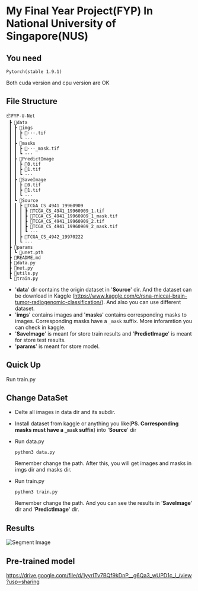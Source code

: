 # My Final Year Project(FYP) In National University of Singapore(NUS)
## You need

```
Pytorch(stable 1.9.1) 
```
Both cuda version and cpu version are OK

## File Structure
```
📦FYP-U-Net
 ┣ 📂data
 ┃ ┣ 📂imgs
 ┃ ┃ ┣ 📌···.tif
 ┃ ┃ ┗ ···
 ┃ ┣ 📂masks
 ┃ ┃ ┣ 📌···_mask.tif
 ┃ ┃ ┗ ···
 ┃ ┣ 📂PredictImage 
 ┃ ┃ ┣ 📌0.tif
 ┃ ┃ ┣ 📌1.tif
 ┃ ┃ ┗ ···
 ┃ ┣ 📂SaveImage
 ┃ ┃ ┣ 📌0.tif
 ┃ ┃ ┣ 📌1.tif
 ┃ ┃ ┗ ···
 ┃ ┗ 📂Source
 ┃ ┃ ┣ 📂TCGA_CS_4941_19960909
 ┃ ┃ ┃ ┣ 📌TCGA_CS_4941_19960909_1.tif
 ┃ ┃ ┃ ┣ 📌TCGA_CS_4941_19960909_1_mask.tif 
 ┃ ┃ ┃ ┣ 📌TCGA_CS_4941_19960909_2.tif
 ┃ ┃ ┃ ┣ 📌TCGA_CS_4941_19960909_2_mask.tif 
 ┃ ┃ ┃ ┗ ···
 ┃ ┃ ┣ 📂TCGA_CS_4942_19970222
 ┃ ┃ ┗ ···
 ┣ 📂params
 ┃ ┗ 📜unet.pth
 ┣ 📓README,md
 ┣ 📄data.py
 ┣ 📄net.py
 ┣ 📄utils.py
 ┗ 📄train.py
 ```

* '**data**' dir contains the origin dataset in '**Source**' dir. And the dataset can be download in Kaggle (https://www.kaggle.com/c/rsna-miccai-brain-tumor-radiogenomic-classification/). And also you can use different dataset.
* '**imgs**' contains images and '**masks**' contains corresponding masks to images. Corresponding masks have a `_mask` suffix. More inforamtion you can check in kaggle.
* '**SaveImage**' is meant for store train results and '**PredictImage**' is meant for store test results.
* '**params**' is meant for store model.

## Quick Up
 Run train.py

## Change DataSet
* Delte all images in data dir and its subdir.
* Install dataset from kaggle or anything you like(**PS. Corresponding masks must have a `_mask` suffix**) into '**Source**' dir
* Run data.py

  ```
  python3 data.py
  ```
  Remember change the path.
  After this, you will get images and masks in imgs dir and masks dir.
* Run train.py

  ```
  python3 train.py
  ``` 
  Remember change the path.
  And you can see the results in '**SaveImage**' dir and '**PredictImage**' dir.

## Results
![Segment Image](https://i.ibb.co/rGYCwLz/92.png)

## Pre-trained model
https://drive.google.com/file/d/1yyrITv7BQf9kDnP__g6Qa3_wUPD1c_i_/view?usp=sharing